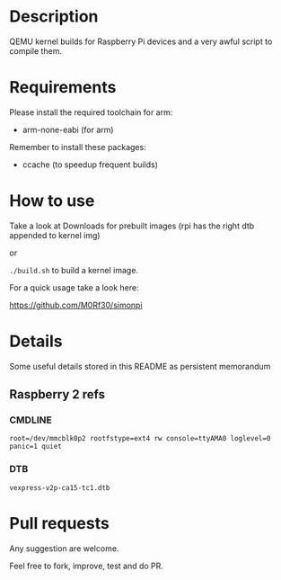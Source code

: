 # Description
QEMU kernel builds for Raspberry Pi devices and a very awful script to compile them.

# Requirements
Please install the required toolchain for arm:
* arm-none-eabi (for arm)

Remember to install these packages:
* ccache (to speedup frequent builds)

# How to use
Take a look at Downloads for prebuilt images (rpi has the right dtb appended to kernel img)

or

```./build.sh``` to build a kernel image.

For a quick usage take a look here:

https://github.com/M0Rf30/simonpi

# Details

Some useful details stored in this README as persistent memorandum

## Raspberry 2 refs
### CMDLINE
```root=/dev/mmcblk0p2 rootfstype=ext4 rw console=ttyAMA0 loglevel=0 panic=1 quiet```
### DTB
```vexpress-v2p-ca15-tc1.dtb```

# Pull requests
Any suggestion are welcome.

Feel free to fork, improve, test and do PR.
